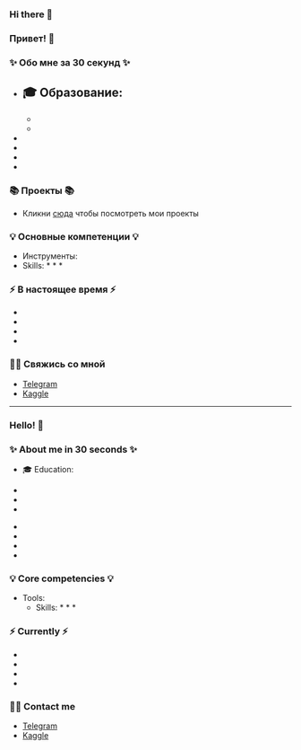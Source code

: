 ### Hi there 👋

<!--
**maimol83/maimol83** is a ✨ _special_ ✨ repository because its `README.md` (this file) appears on your GitHub profile.

Here are some ideas to get you started:

- 🔭 I’m currently working on ...
- 🌱 I’m currently learning ...
- 👯 I’m looking to collaborate on ...
- 🤔 I’m looking for help with ...
- 💬 Ask me about ...
- 📫 How to reach me: ...
- 😄 Pronouns: ...
- ⚡ Fun fact: ...
-->
### Привет! 👋

### ✨ Обо мне за 30 секунд ✨ 
* 🎓 Образование:
  - 
  - 
  - 
* 
*  
* 
* 

### 📚 Проекты 📚

* Кликни [сюда]() чтобы посмотреть мои проекты

### 💡 Основные компетенции 💡
- Инструменты: 
- Skills: 
    * 
    * 
    * 

### ⚡️ В настоящее время ⚡️
- 
- 
- 
- 

### 🙌🏻 Свяжись со мной
- [Telegram]()
- [Kaggle]()

---

### Hello! 👋

### ✨ About me in 30 seconds ✨ 
* 🎓 Education:
 - 
 - 
 - 
* 
* 
* 
* 

### 💡 Core competencies 💡
- Tools: 
  - Skills:
    * 
    * 
    * 


### ⚡️ Currently ⚡️
- 
- 
- 
- 

### 🙌🏻 Contact me
- [Telegram]()
- [Kaggle]()
